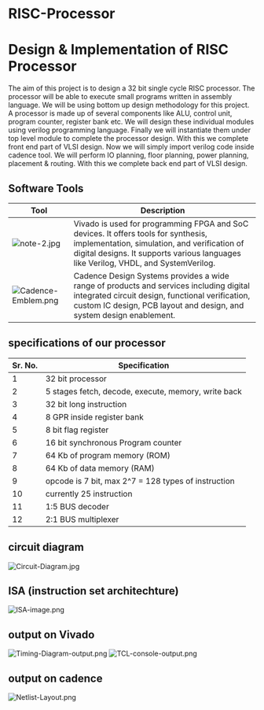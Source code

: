 # RISC-Processor


# Design & Implementation of RISC Processor

The aim of this project is to design a 32 bit single cycle RISC processor. The processor will be able to execute small programs written in assembly language. We will be using bottom up design methodology for this project. A processor is made up of several components like ALU, control unit, program counter, register bank etc. We will design these individual modules using verilog programming language. Finally we will instantiate them under top level module to complete the processor design. With this we complete front end part of VLSI design. Now we will simply import verilog code inside cadence tool. We will perform IO planning, floor planning, power planning, placement & routing. With this we complete back end part of VLSI design.

## Software Tools
| Tool        | Description |
| ----------- | ----------- |
| ![note-2.jpg](https://i.postimg.cc/sgZFkb9V/note-2.jpg) | Vivado is used for programming FPGA and SoC devices. It offers tools for synthesis, implementation, simulation, and verification of digital designs. It supports various languages like Verilog, VHDL, and SystemVerilog.  |
| ![Cadence-Emblem.png](https://i.postimg.cc/dty4wFXS/Cadence-Emblem.png)| Cadence Design Systems provides a wide range of products and services including digital integrated circuit design, functional verification, custom IC design, PCB layout and design, and system design enablement. |

## specifications of our processor

| Sr. No.        | Specification |
| ----------- | ----------- |
| 1  | 32 bit processor |
| 2  | 5 stages fetch, decode, execute, memory, write back|
| 3  | 32 bit long instruction |
| 4  | 8 GPR inside register bank |
| 5  | 8 bit flag register |
| 6  | 16 bit synchronous Program counter |
| 7  | 64 Kb of program memory (ROM) |
| 8  | 64 Kb of data memory (RAM) |
| 9  |opcode is 7 bit, max 2^7 = 128 types of instruction |
| 10 | currently 25 instruction  |
| 11 | 1:5 BUS decoder |
| 12 | 2:1 BUS multiplexer |

## circuit diagram 
![Circuit-Diagram.jpg](https://i.postimg.cc/nrW6HX06/Circuit-Diagram.jpg)

## ISA (instruction set architechture)
![ISA-image.png](https://i.postimg.cc/6pjpdVGv/ISA-image.png)

## output on Vivado
![Timing-Diagram-output.png](https://i.postimg.cc/FRNfZRg5/Timing-Diagram-output.png)
![TCL-console-output.png](https://i.postimg.cc/PJ2BByHb/TCL-console-output.png)

## output on cadence
![Netlist-Layout.png](https://i.postimg.cc/hGTNScgt/Netlist-Layout.png)